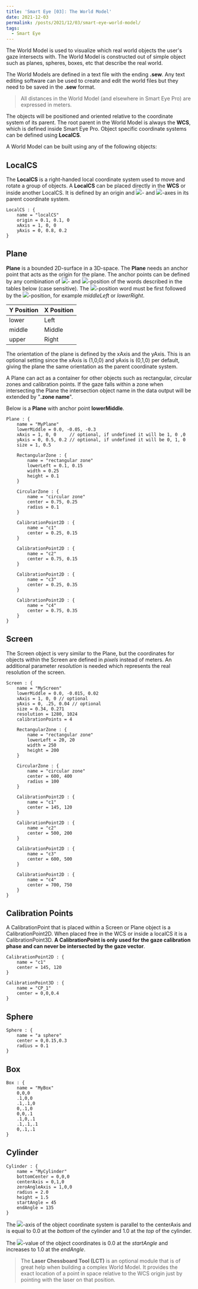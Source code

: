 ```yaml
---
title: 'Smart Eye [03]: The World Model'
date: 2021-12-03
permalink: /posts/2021/12/03/smart-eye-world-model/
tags:
  - Smart Eye
---
```


The World Model is used to visualize which real world objects the user's gaze intersects with. The World Model is constructed out of simple object such as planes, spheres, boxes, etc that describe the real world.

 The World Models are defined in a text file with the ending __.sew__. Any text editing software can be used to create and edit the world files but they need to be saved in the __.sew__ format.

 > All distances in the World Model (and elsewhere in Smart Eye Pro) are expressed in meters.

The objects will be positioned and oriented relative to the coordinate system of its parent. The root parent in the World Model is always the __WCS__, which is defined inside Smart Eye Pro. Object specific coordinate systems can be defined using __LocalCS__.

A World Model can be built using any of the following objects:

## LocalCS

The __LocalCS__ is a right-handed local coordinate system used to move and rotate a group of objects. A __LocalCS__ can be placed directly in the __WCS__ or inside another LocalCS. It is defined by an origin and <img src="https://render.githubusercontent.com/render/math?math=x">- and <img src="https://render.githubusercontent.com/render/math?math=y">-axes in its parent coordinate system.

```
LocalCS : {
    name = "localCS"
    origin = 0.1, 0.1, 0
    xAxis = 1, 0, 0
    yAxis = 0, 0.8, 0.2
}
```

## Plane

__Plane__ is a bounded 2D-surface in a 3D-space. The __Plane__ needs an anchor point that acts as the origin for the plane. The anchor points can be defined by any combination of <img src="https://render.githubusercontent.com/render/math?math=y">- and <img src="https://render.githubusercontent.com/render/math?math=x">-position of the words described in the tables below (case sensitive). The <img src="https://render.githubusercontent.com/render/math?math=y">-position word must be first followed by the <img src="https://render.githubusercontent.com/render/math?math=x">-position, for example _middleLeft_ or _lowerRight_.

| Y Position  | X Position  |
| :----       | :----       |
| lower       | Left        |
| middle      | Middle      |
| upper       | Right       |

The orientation of the plane is defined by the xAxis and the yAxis. This is an optional setting since the xAxis is (1,0,0) and yAxis is (0,1,0) per default, giving the plane the same orientation as the parent coordinate system.

A Plane can act as a container for other objects such as rectangular, circular zones and calibration points. If the gaze falls within a zone when intersecting the Plane the intersection object name in the data output will be extended by "__.zone name__".

Below is a __Plane__ with anchor point __lowerMiddle__.

```
Plane : {
    name = "MyPlane"
    lowerMiddle = 0.0, -0.05, -0.3
    xAxis = 1, 0, 0     // optional, if undefined it will be 1, 0 ,0
    yAxis = 0, 0.5, 0.2 // optional, if undefined it will be 0, 1, 0
    size = 1, 0.5

    RectangularZone : {
        name = "rectangular zone"
        lowerLeft = 0.1, 0.15
        width = 0.25
        height = 0.1
    }

    CircularZone : {
        name = "circular zone"
        center = 0.75, 0.25
        radius = 0.1
    }

    CalibrationPoint2D : {
        name = "c1"
        center = 0.25, 0.15
    }

    CalibrationPoint2D : {
        name = "c2"
        center = 0.75, 0.15
    }

    CalibrationPoint2D : {
        name = "c3"
        center = 0.25, 0.35
    }

    CalibrationPoint2D : {
        name = "c4"
        center = 0.75, 0.35
    }
}
```

## Screen
The Screen object is very similar to the Plane, but the coordinates for objects within the Screen are defined in _pixels_ instead of meters. An additional parameter _resolution_ is needed which represents the real resolution of the screen.

```
Screen : {
    name = "MyScreen"
    lowerMiddle = 0.0, -0.015, 0.02
    xAxis = 1, 0, 0 // optional
    yAxis = 0, .25, 0.04 // optional
    size = 0.34, 0.271
    resolution = 1280, 1024
    calibrationPoints = 4

    RectangularZone : {
        name = "rectangular zone"
        lowerLeft = 20, 20
        width = 250
        height = 200
    }

    CircularZone : {
        name = "circular zone"
        center = 600, 400
        radius = 100
    }

    CalibrationPoint2D : {
        name = "c1"
        center = 145, 120
    }

    CalibrationPoint2D : {
        name = "c2"
        center = 500, 200
    }

    CalibrationPoint2D : {
        name = "c3"
        center = 600, 500
    }

    CalibrationPoint2D : {
        name = "c4"
        center = 700, 750
    }
}
```

## Calibration Points
A CalibrationPoint that is placed within a Screen or Plane object is a CalibrationPoint2D. When placed free in the WCS or inside a localCS it is a CalibrationPoint3D. __A CalibrationPoint is only used for the gaze calibration phase and can never be intersected by the gaze vector__.

```
CalibrationPoint2D : {
    name = "c1"
    center = 145, 120
}

CalibrationPoint3D : {
    name = "CP_1"
    center = 0,0,0.4
}   
```

## Sphere
```
Sphere : {
    name = "a sphere"
    center = 0,0.15,0.3
    radius = 0.1
}
```

## Box
```
Box : {
    name = "MyBox"
    0,0,0
    .1,0,0
    .1,.1,0
    0,.1,0
    0,0,.1
    .1,0,.1
    .1,.1,.1
    0,.1,.1
}
```

## Cylinder
```
Cylinder : {
    name = "MyCylinder"
    bottomCenter = 0,0,0
    centerAxis = 0,1,0
    zeroAngleAxis = 1,0,0
    radius = 2.0
    height = 1.5
    startAngle = 45
    endAngle = 135
}
```

The <img src="https://render.githubusercontent.com/render/math?math=y">-axis of the object coordinate system is parallel to the centerAxis and is equal to 0.0 at the _bottom_ of the cylinder and 1.0 at the _top_ of the cylinder.

The <img src="https://render.githubusercontent.com/render/math?math=x">-value of the object coordinates is 0.0 at the _startAngle_ and increases to 1.0 at the _endAngle_.

> The __Laser Chessboard Tool (LCT)__ is an optional module that is of great help when building a complex World Model. It provides the exact location of a point in space relative to the WCS origin just by pointing with the laser on that position.
